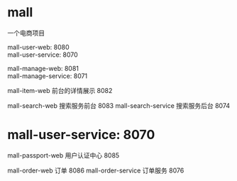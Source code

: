# mall
一个电商项目

mall-user-web:  8080  
mall-user-service: 8070  

mall-manage-web: 8081  
mall-manage-service: 8071


mall-item-web 前台的详情展示  8082

mall-search-web 搜索服务前台 8083
mall-search-service 搜索服务后台 8074

# mall-user-service: 8070  
mall-passport-web 用户认证中心 8085

mall-order-web 订单 8086
mall-order-service 订单服务 8076
